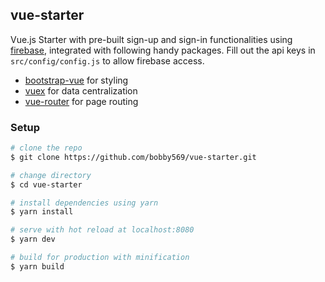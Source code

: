 ## vue-starter

Vue.js Starter with pre-built sign-up and sign-in functionalities using [firebase](https://firebase.google.com/), integrated with following handy packages. Fill out the api keys in `src/config/config.js` to allow firebase access.

- [bootstrap-vue](https://bootstrap-vue.js.org/) for styling
- [vuex](https://vuex.vuejs.org/en/) for data centralization
- [vue-router](https://router.vuejs.org/en/) for page routing

### Setup

```bash
# clone the repo
$ git clone https://github.com/bobby569/vue-starter.git

# change directory
$ cd vue-starter

# install dependencies using yarn
$ yarn install

# serve with hot reload at localhost:8080
$ yarn dev

# build for production with minification
$ yarn build
```
